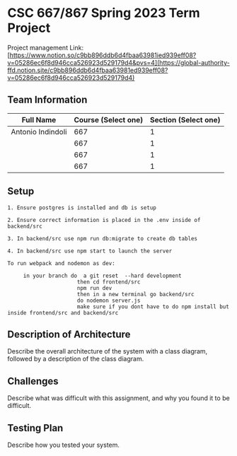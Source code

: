 # CSC 667/867 Spring 2023 Term Project

Project management Link: [https://www.notion.so/c9bb896ddb6d4fbaa63981ied939eff08?v=05286ec6f8d946cca526923d529179d4&pvs=4](https://global-authority-ffd.notion.site/c9bb896ddb6d4fbaa63981ed939eff08?v=05286ec6f8d946cca526923d529179d4)

## Team Information

| Full Name         | Course (Select one) | Section (Select one) |
| ----------------- | ------------------- | -------------------- |
| Antonio Indindoli | 667                 | 1                    |
|                   | 667                 | 1                    |
|                   | 667                 | 1                    |
|                   | 667                 | 1                    |

## Setup

    1. Ensure postgres is installed and db is setup

    2. Ensure correct information is placed in the .env inside of backend/src

    3. In backend/src use npm run db:migrate to create db tables

    4. In backend/src use npm start to launch the server
    
    To run webpack and nodemon as dev:

         in your branch do  a git reset  --hard development
                          then cd frontend/src
                          npm run dev
                          then in a new terminal go backend/src 
                          do nodemon server.js
                          make sure if you dont have to do npm install but inside frontend/src and backend/src

## Description of Architecture

Describe the overall architecture of the system with a class diagram, followed by a description of the class diagram.

## Challenges

Describe what was difficult with this assignment, and why you found it to be difficult.

## Testing Plan

Describe how you tested your system.
